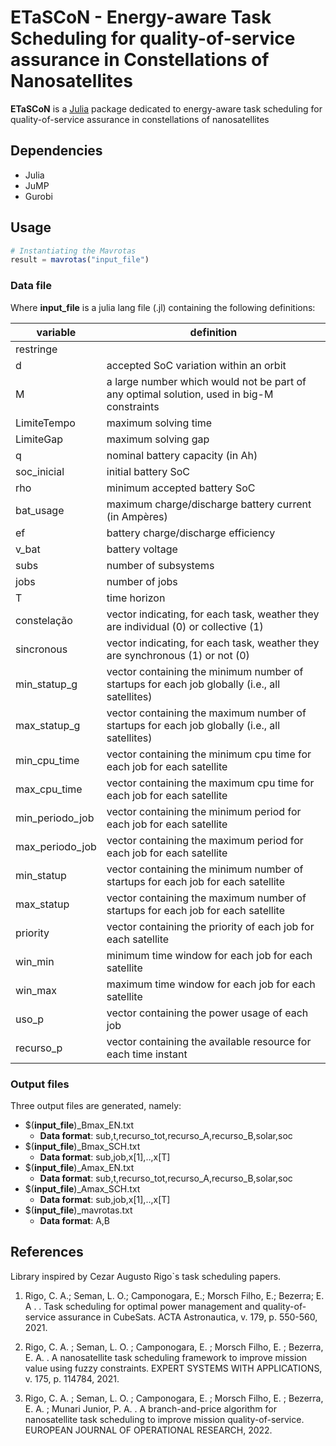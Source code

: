 # ETaSCoN - Energy-aware Task Scheduling for quality-of-service assurance in Constellations of Nanosatellites
 
**ETaSCoN** is a [Julia](http://www.julialang.org/) package dedicated to energy-aware task scheduling for quality-of-service assurance in constellations of nanosatellites
 
## Dependencies
 
* Julia
* JuMP
* Gurobi
 
## Usage
 
```julia
# Instantiating the Mavrotas
result = mavrotas("input_file")
```
 
### Data file
 
Where **input_file** is a julia lang file (.jl) containing the following definitions:
 
variable | definition
-----------|------------
restringe | 
d | accepted SoC variation within an orbit
M | a large number which would not be part of any optimal solution, used in big-M constraints
LimiteTempo | maximum solving time
LimiteGap | maximum solving gap 
q | nominal battery capacity (in Ah) 
soc_inicial | initial battery SoC
rho | minimum accepted battery SoC
bat_usage | maximum charge/discharge battery current (in Ampères)
ef | battery charge/discharge efficiency
v_bat | battery voltage
subs | number of subsystems
jobs | number of jobs
T | time horizon
constelação | vector indicating, for each task, weather they are individual (0) or collective (1)
sincronous | vector indicating, for each task, weather they are synchronous (1) or not (0)
min_statup_g | vector containing the minimum number of startups for each job globally (i.e., all satellites)
max_statup_g | vector containing the maximum number of startups for each job globally (i.e., all satellites)
min_cpu_time | vector containing the minimum cpu time for each job for each satellite
max_cpu_time | vector containing the maximum cpu time for each job for each satellite
min_periodo_job | vector containing the minimum period for each job for each satellite
max_periodo_job | vector containing the maximum period for each job for each satellite
min_statup | vector containing the minimum number of startups for each job for each satellite
max_statup | vector containing the maximum number of startups for each job for each satellite
priority | vector containing the priority of each job for each satellite
win_min | minimum time window for each job for each satellite
win_max | maximum time window for each job for each satellite
uso_p | vector containing the power usage of each job
recurso_p | vector containing the available resource for each time instant
 
### Output files
 
Three output files are generated, namely:
 
* $(**input_file**)_Bmax_EN.txt
    + **Data format**: sub,t,recurso_tot,recurso_A,recurso_B,solar,soc
* $(**input_file**)_Bmax_SCH.txt
    + **Data format**: sub,job,x[1],..,x[T]
* $(**input_file**)_Amax_EN.txt
    + **Data format**: sub,t,recurso_tot,recurso_A,recurso_B,solar,soc
* $(**input_file**)_Amax_SCH.txt
    + **Data format**:  sub,job,x[1],..,x[T]
* $(**input_file**)_mavrotas.txt
    + **Data format**: A,B
 
## References
Library inspired by Cezar Augusto Rigo`s task scheduling papers.
 
1. Rigo, C. A.; Seman, L. O.; Camponogara, E.; Morsch Filho, E.; Bezerra; E. A . .  Task scheduling for optimal power management and quality-of-service assurance in CubeSats. ACTA Astronautica, v. 179, p. 550-560, 2021. 
 
2. Rigo, C. A. ; Seman, L. O. ; Camponogara, E. ; Morsch Filho, E. ; Bezerra, E. A. . A nanosatellite task scheduling framework to improve mission value using fuzzy constraints. EXPERT SYSTEMS WITH APPLICATIONS, v. 175, p. 114784, 2021.
 
3. Rigo, C. A. ; Seman, L. O. ; Camponogara, E. ; Morsch Filho, E. ; Bezerra, E. A. ; Munari Junior, P. A. . A branch-and-price algorithm for nanosatellite task scheduling to improve mission quality-of-service. EUROPEAN JOURNAL OF OPERATIONAL RESEARCH, 2022.
